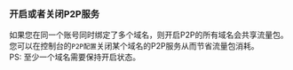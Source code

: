 
### 开启或者关闭P2P服务

如果您在同一个账号同时绑定了多个域名，则开启P2P的所有域名会共享流量包。您可以在控制台的`P2P配置`关闭某个域名的P2P服务从而节省流量包消耗。
<br>
PS: 至少一个域名需要保持开启状态。